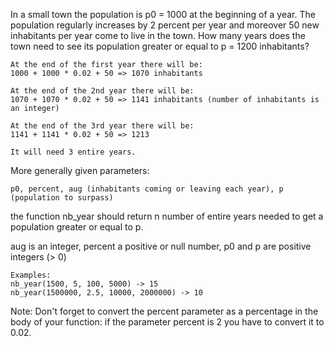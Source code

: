 In a small town the population is p0 = 1000 at the beginning of a year. The population regularly increases by 2 percent per year and moreover 50 new inhabitants per year come to live in the town. How many years does the town need to see its population greater or equal to p = 1200 inhabitants?

    At the end of the first year there will be:
    1000 + 1000 * 0.02 + 50 => 1070 inhabitants

    At the end of the 2nd year there will be:
    1070 + 1070 * 0.02 + 50 => 1141 inhabitants (number of inhabitants is an integer)

    At the end of the 3rd year there will be:
    1141 + 1141 * 0.02 + 50 => 1213

    It will need 3 entire years.

More generally given parameters:

    p0, percent, aug (inhabitants coming or leaving each year), p (population to surpass)

the function nb_year should return n number of entire years needed to get a population greater or equal to p.

aug is an integer, percent a positive or null number, p0 and p are positive integers (> 0)

    Examples:
    nb_year(1500, 5, 100, 5000) -> 15
    nb_year(1500000, 2.5, 10000, 2000000) -> 10

Note: Don't forget to convert the percent parameter as a percentage in the body of your function: if the parameter percent is 2 you have to convert it to 0.02.
